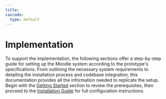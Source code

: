 ```yaml
---
title: 
cascade:
  type: default
---
```


# Implementation

To support the implementation, the following sections offer a step-by-step guide for setting up the Moodle system according to the prototype's specifications. From outlining the necessary system requirements to detailing the installation process and codebase integration, this documentation provides all the information needed to replicate the setup. Begin with the [Getting Started](/docs/getting-started) section to review the prerequisites, then proceed to the [Installation Guide](/docs/moodle-installation-guide) for full configuration instructions.


